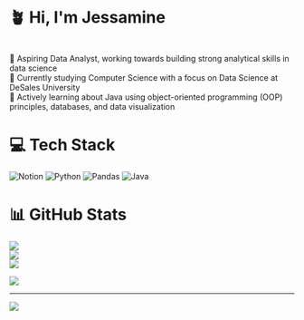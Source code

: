 # 🪴 Hi, I'm Jessamine
<!-- Information about me --><br>🧭 Aspiring Data Analyst, working towards building strong analytical skills in data science<br>🏫 Currently studying Computer Science with a focus on Data Science at DeSales University<br>🌱 Actively learning about Java using object-oriented programming (OOP) principles, databases, and data visualization


# 💻 Tech Stack
![Notion](https://img.shields.io/badge/Notion-%23000000.svg?style=for-the-badge&logo=notion&logoColor=white) ![Python](https://img.shields.io/badge/python-3670A0?style=for-the-badge&logo=python&logoColor=ffdd54) ![Pandas](https://img.shields.io/badge/pandas-%23150458.svg?style=for-the-badge&logo=pandas&logoColor=white) ![Java](https://img.shields.io/badge/java-%23ED8B00.svg?style=for-the-badge&logo=openjdk&logoColor=white)

# 📊 GitHub Stats
![](https://github-readme-stats.vercel.app/api?username=jmagalona7&theme=tokyonight&hide_border=false&include_all_commits=false&count_private=false)<br/>
![](https://github-readme-streak-stats.herokuapp.com/?user=jmagalona7&theme=tokyonight&hide_border=false)<br/>
![](https://github-readme-stats.vercel.app/api/top-langs/?username=jmagalona7&theme=tokyonight&hide_border=false&include_all_commits=false&count_private=false&layout=compact)

<!-- GitHub Trophies -->
![](https://github-profile-trophy.vercel.app/?username=jmagalona7&theme=tokyonight&no-frame=false&no-bg=true&margin-w=4)

---
[![](https://visitcount.itsvg.in/api?id=jmagalona7&icon=0&color=6)](https://visitcount.itsvg.in)

<!-- Proudly created with GPRM ( https://gprm.itsvg.in ) -->
